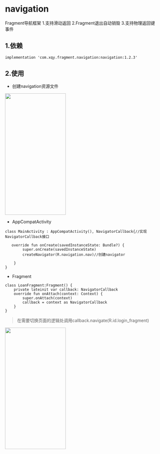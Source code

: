 # navigation
Fragment导航框架
1.支持滑动返回
2.Fragment退出自动销毁
3.支持物理返回键事件

## 1.依赖

`implementation 'com.xqy.fragment.navigation:navigation:1.2.3'`

## 2.使用
* 创建navigation资源文件

 <img src="https://github.com/xqy666666/navigation/blob/master/navigation.png" width="200" height="400" />


* AppCompatActivity

```
class MainActivity : AppCompatActivity(), NavigatorCallback{//实现NavigatorCallback接口

   override fun onCreate(savedInstanceState: Bundle?) {
        super.onCreate(savedInstanceState)
        createNavigator(R.navigation.nav)//创建navigator

    }
}
```
* Fragment

```
class LoanFragment:Fragment() {
    private lateinit var callback: NavigatorCallback
    override fun onAttach(context: Context) {
        super.onAttach(context)
        callback = context as NavigatorCallback
    }
}
```
> 在需要切换页面的逻辑处调用callback.navigate(R.id.login_fragment)

 <img src="https://github.com/xqy666666/navigation/blob/master/navigation.gif" width="200" height="400" />

